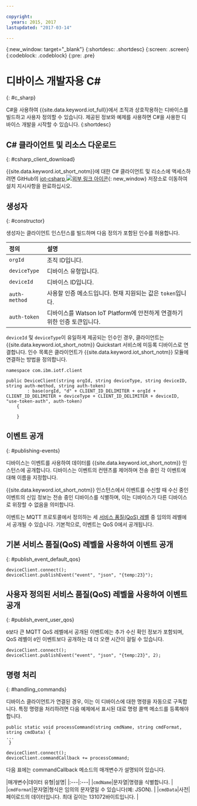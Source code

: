 ```yaml
---

copyright:
  years: 2015, 2017
lastupdated: "2017-03-14"

---
```


{:new_window: target="_blank"}
{:shortdesc: .shortdesc}
{:screen: .screen}
{:codeblock: .codeblock}
{:pre: .pre}


# 디바이스 개발자용 C#
{: #c_sharp}

C#을 사용하여 {{site.data.keyword.iot_full}}에서 조직과 상호작용하는 디바이스를 빌드하고 사용자 정의할 수 있습니다. 제공된 정보와 예제를 사용하면 C#을 사용한 디바이스 개발을 시작할 수 있습니다.
{:shortdesc}

## C# 클라이언트 및 리소스 다운로드
{: #csharp_client_download}

{{site.data.keyword.iot_short_notm}}에 대한 C# 클라이언트 및 리소스에 액세스하려면 GitHub의 [iot-csharp ![외부 링크 아이콘](../../../../icons/launch-glyph.svg "외부 링크 아이콘")](https://github.com/ibm-watson-iot/iot-csharp){: new_window} 저장소로 이동하여 설치 지시사항을 완료하십시오. 


## 생성자
{: #constructor}

생성자는 클라이언트 인스턴스를 빌드하며 다음 정의가 포함된 인수를 허용합니다. 

|정의 |설명 |
|:---|:---|
|`orgId`|조직 ID입니다. |
|`deviceType`|디바이스 유형입니다. |
|`deviceId` |디바이스 ID입니다. |
|`auth-method`   |사용할 인증 메소드입니다. 현재 지원되는 값은 `token`입니다. |
|`auth-token`   |디바이스를 Watson IoT Platform에 안전하게 연결하기 위한 인증 토큰입니다. |


`deviceId` 및 `deviceType`이 유일하게 제공되는 인수인 경우, 클라이언트는 {{site.data.keyword.iot_short_notm}} Quickstart 서비스에 미등록 디바이스로 연결합니다. 인수 목록은 클라이언트가 {{site.data.keyword.iot_short_notm}} 모듈에 연결하는 방법을 정의합니다. 


```
namespace com.ibm.iotf.client

public DeviceClient(string orgId, string deviceType, string deviceID, string auth-method, string auth-token)
        : base(orgId, "d" + CLIENT_ID_DELIMITER + orgId + CLIENT_ID_DELIMITER + deviceType + CLIENT_ID_DELIMITER + deviceID, "use-token-auth", auth-token)
    {

    }
```

## 이벤트 공개
{: #publishing-events}

디바이스는 이벤트를 사용하여 데이터를 {{site.data.keyword.iot_short_notm}} 인스턴스에 공개합니다. 디바이스는 이벤트의 컨텐츠를 제어하며 전송 중인 각 이벤트에 대해 이름을 지정합니다. 

{{site.data.keyword.iot_short_notm}} 인스턴스에서 이벤트를 수신할 때 수신 중인 이벤트의 신임 정보는 전송 중인 디바이스를 식별하며, 이는 디바이스가 다른 디바이스로 위장할 수 없음을 의미합니다. 

이벤트는 MQTT 프로토콜에서 정의하는 세 [서비스 품질(QoS) 레벨](../mqtt.html#managed-devices) 중 임의의 레벨에서 공개될 수 있습니다. 기본적으로, 이벤트는 QoS 0에서 공개됩니다. 


## 기본 서비스 품질(QoS) 레벨을 사용하여 이벤트 공개
{: #publish_event_default_qos}

```
deviceClient.connect();
deviceClient.publishEvent("event", "json", "{temp:23}");
```


## 사용자 정의된 서비스 품질(QoS) 레벨을 사용하여 이벤트 공개
{: #publish_event_user_qos}

`0`보다 큰 MQTT QoS 레벨에서 공개된 이벤트에는 추가 수신 확인 정보가 포함되며, QoS 레벨이 `0`인 이벤트보다 공개하는 데 더 오랜 시간이 걸릴 수 있습니다. 


```
deviceClient.connect();
deviceClient.publishEvent("event", "json", "{temp:23}", 2);
```

## 명령 처리
{: #handling_commands}

디바이스 클라이언트가 연결된 경우, 이는 이 디바이스에 대한 명령을 자동으로 구독합니다. 특정 명령을 처리하려면 다음 예제에서 표시된 대로 명령 콜백 메소드를 등록해야 합니다. 

```
public static void processCommand(string cmdName, string cmdFormat, string cmdData) {
...
 }
```

```
deviceClient.connect();
deviceClient.commandCallback += processCommand;
```
다음 표에는 commandCallback 메소드의 매개변수가 설명되어 있습니다.

|매개변수|데이터 유형|설명|
|:---|:---|
|`cmdName`|문자열|명령을 식별합니다.  |
|`cmdFormat`|문자열|형식은 임의의 문자열일 수 있습니다(예: JSON). |
|`cmdData`|사전|페이로드의 데이터입니다. 최대 길이는 131072바이트입니다. |

